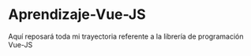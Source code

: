 # Aprendizaje-Vue-JS
Aquí reposará toda mi trayectoria referente a la librería de programación Vue-JS 
